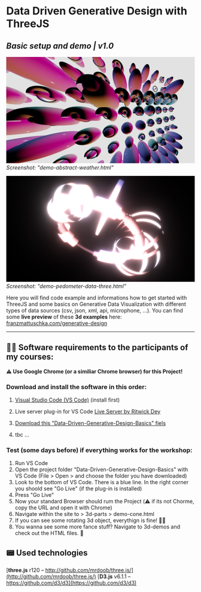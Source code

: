 # Data Driven Generative Design with ThreeJS
## *Basic setup and demo | v1.0*

![Screenshot](https://github.com/Fraaanz/Data-Driven-Generative-Design-Basics/raw/master/previewA.jpg)
*Screenshot: "demo-abstract-weather.html"*

![Screenshot](https://github.com/Fraaanz/Data-Driven-Generative-Design-Basics/raw/master/previewB.jpg)
*Screenshot: "demo-pedometer-data-three.html"*

Here you will find code example and informations how to get started with ThreeJS and some basics on Generative Data Visualization with different types of data sources (csv, json, xml, api, microphone, ...). You can find some **live preview** of these **3d examples** here: [franzmattuschka.com/generative-design](https://franzmattuschka.com/generative-design)

*** 

## 👩‍💻 Software requirements to the participants of my courses: 

**⚠️ Use Google Chrome (or a similiar Chrome browser) for this Project!**

### Download and install the software in this order:

1. [Visual Studio Code (VS Code)](https://code.visualstudio.com) (install first)

2. Live server plug-in for VS Code [Live Server by Ritwick Dey](https://marketplace.visualstudio.com/items?itemName=ritwickdey.LiveServer)

3. [Download this "Data-Driven-Generative-Design-Basics" fiels](https://github.com/Fraaanz/Data-Driven-Generative-Design-Basics/archive/master.zip)

4. tbc ...

### Test (some days before) if everything works for the workshop:

1. Run VS Code
2. Open the project folder "Data-Driven-Generative-Design-Basics" with VS Code (File > Open > and choose the folder you have downloaded)
3. Look to the bottom of VS Code. There is a blue line. In the right corner you shoold see "Go Live" (if the plug-in is installed)
4. Press "Go Live"
5. Now your standard Browser should rum the Project (⚠️ if its not Chorme, copy the URL and open it with Chrome)
6. Navigate within the site to > 3d-parts > demo-cone.html
7. If you can see some rotating 3d object, everythign is fine! 🙌😀
8. You wanna see some more fance stuff? Navigate to 3d-demos and check out the HTML files. 🌈

## 📟 Used technologies
[**three.js** r120 – http://github.com/mrdoob/three.js/](http://github.com/mrdoob/three.js/)
[**D3.js** v6.1.1 – https://github.com/d3/d3](https://github.com/d3/d3)